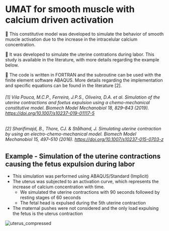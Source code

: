 # UMAT for smooth muscle with calcium driven activation

🔸 This constitutive model was developed to simulate the behavior of smooth muscle activation due to the increase in the intracelular calcium concentration.

🔸 It was developed to simulate the uterine contrations during labor. This study is available in the literature, with more details regarding the example below.

🔸 The code is written in FORTRAN and the subroutine can be used with the finite element software ABAQUS. More details regarding the implementation and specific equations can be found in the literature [2].


###### [1] Vila Pouca, M.C.P., Ferreira, J.P.S., Oliveira, D.A. et al. Simulation of the uterine contractions and foetus expulsion using a chemo-mechanical constitutive model. Biomech Model Mechanobiol 18, 829–843 (2019). https://doi.org/10.1007/s10237-019-01117-5
###### [2] Sharifimajd, B., Thore, CJ. & Stålhand, J. Simulating uterine contraction by using an electro-chemo-mechanical model. Biomech Model Mechanobiol 15, 497–510 (2016). https://doi.org/10.1007/s10237-015-0703-z

## Example - Simulation of the uterine contractions causing the fetus expulsion during labor

- This simulation was performed using ABAQUS/Standard (Implicit)
- The uterus was subjected to an activation curve, which represents the increase of calcium concentration with time.
    - We simulated the uterine contractions with 90 seconds followed by resting stages of 60 seconds
    - The fetal head is expulsed during the 5th uterine contraction
- The maternal pushes were not considered and the only load expulsing the fetus is the uterus contraction

![uterus_compressed](https://user-images.githubusercontent.com/95075305/171604627-b596d673-19e2-4838-98bd-ca1bf1b0f358.gif)
